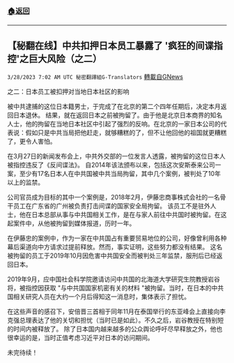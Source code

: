 ###  [:house:返回](README.md)
---


## 【秘翻在线】中共扣押日本员工暴露了 '疯狂的间谍指控'之巨大风险（之二）
`3/28/2023 7:02 AM UTC 秘密翻譯組G-Translators` [轉載自GNews](https://gnews.org/articles/1052546)

         
之二：日本员工被扣押对当地日本社区的影响

被中共逮捕的这位日本籍男士，于完成了在北京的第二个四年任期后，决定本月返回日本退休。 结果，就在返回日本之前被拘留了。由于他是北京日本商界的知名人士，他的拘留在当地日本社区中引起了强烈的反响。在北京的一家日本公司的代表说：假如只是中共当局把他赶走，就够糟糕的了，但不让他回他的祖国就更糟糕了，更令人害怕。

在3月27日的新闻发布会上，中共外交部的一位发言人透露，被拘留的这位日本人被指控违反了《反间谍法》。 自2014年该法颁布以来，包括这次安斯泰来公司一案，至少有17名日本人在中共国被中共当局拘留，其中几个案例，被判处了10年以上的监禁。

公司官员成为目标的其中一个案例是，2018年2月，伊藤忠商事株式会社的一名骨干员工在广东省的广州被负责打击间谍的国家安全局拘留。 该员工不是驻外人士，他在日本总部从事与中共国相关工作，是在与家人前往中共国时被拘留。在这起案件中，从他被拘留到媒体报道，历时一年。

在伊藤忠的案例中，作为一家在中共国占有重要贸易地位的公司，好像曾利用各种幕后渠道向中方请求过提前释放。然而，事实证明，这些努力都没有结果。 这名被拘留的员工于2019年10月因危害中共国安全而被判处三年监禁，服刑后已经返回日本。

2019年9月，应中国社会科学院邀请访问中共国的北海道大学研究生院教授岩谷将，被指控因获取 "与中共国国家机密有关的材料 "被拘留。当时，在日本的中共国相关研究人员在大约一个月后得知这一消息时，集体表示了担忧。

在这些声音的感召下，安倍晋三首相于同年11月在泰国举行的东亚峰会上直接向李克强总理表达了他的关切和担忧（当时已是如此）。不久之后，岩谷教授在特别短的时间内被释放了。 除了日本国内越来越多的公众舆论呼吁尽早释放之外，他也很幸运的是，当时正值考虑习近平对日本的访问期间。

未完待续！

